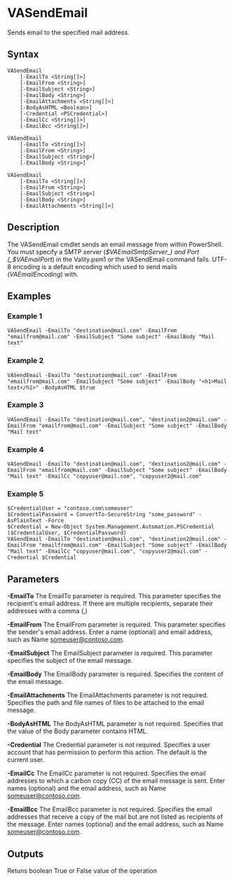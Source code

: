 # VASendEmail

Sends email to the specified mail address.

## Syntax

```
VASendEmail
    [-EmailTo <String[]>]
    [-EmailFrom <String>]
    [-EmailSubject <String>]
    [-EmailBody <String>]
    [-EmailAttachments <String[]>]
    [-BodyAsHTML <Boolean>]
    [-Credential <PSCredential>]
    [-EmailCc <String[]>]
    [-EmailBcc <String[]>]
```

```
VASendEmail
    [-EmailTo <String[]>]
    [-EmailFrom <String>]
    [-EmailSubject <String>]
    [-EmailBody <String>]
```

```
VASendEmail
    [-EmailTo <String[]>]
    [-EmailFrom <String>]
    [-EmailSubject <String>]
    [-EmailBody <String>]
    [-EmailAttachments <String[]>]
```

## Description

The VASendEmail cmdlet sends an email message from within PowerShell. You must specify a SMTP server (_$VAEmailSmtpServer_) and Port (_$VAEmailPort_) in the Vality.psm1 or the VASendEmail command fails. UTF-8 encoding is a default encoding which used to send mails (_VAEmailEncoding_) with.

## Examples

### Example 1
```
VASendEmail -EmailTo "destination@mail.com" -EmailFrom "emailfrom@mail.com" -EmailSubject "Some subject" -EmailBody "Mail text"
```

### Example 2
```
VASendEmail -EmailTo "destination@mail.com" -EmailFrom "emailfrom@mail.com" -EmailSubject "Some subject" -EmailBody "<h1>Mail text</h1>" -BodyAsHTML $true
```

### Example 3
```
VASendEmail -EmailTo "destination@mail.com", "destination2@mail.com" -EmailFrom "emailfrom@mail.com" -EmailSubject "Some subject" -EmailBody "Mail text"
```

### Example 4
```
VASendEmail -EmailTo "destination@mail.com", "destination2@mail.com" -EmailFrom "emailfrom@mail.com" -EmailSubject "Some subject" -EmailBody "Mail text" -EmailCc "copyuser@mail.com", "copyuser2@mail.com"
```

### Example 5
```
$CredentialUser = "contoso.com\someuser"
$CredentialPassword = ConvertTo-SecureString "some_password" -AsPlainText -Force
$Credential = New-Object System.Management.Automation.PSCredential ($CredentialUser, $CredentialPassword)
VASendEmail -EmailTo "destination@mail.com", "destination2@mail.com" -EmailFrom "emailfrom@mail.com" -EmailSubject "Some subject" -EmailBody "Mail text" -EmailCc "copyuser@mail.com", "copyuser2@mail.com" -Credential $Credential
```

## Parameters

__-EmailTo__
The EmailTo parameter is required. This parameter specifies the recipient's email address. If there are multiple recipients, separate their addresses with a comma (,)

__-EmailFrom__
The EmailFrom parameter is required. This parameter specifies the sender's email address. Enter a name (optional) and email address, such as Name <someuser@contoso.com>.

__-EmailSubject__
The EmailSubject parameter is required. This parameter specifies the subject of the email message.

__-EmailBody__
The EmailBody parameter is required. Specifies the content of the email message.

__-EmailAttachments__
The EmailAttachments parameter is not required. Specifies the path and file names of files to be attached to the email message.

__-BodyAsHTML__
The BodyAsHTML parameter is not required. Specifies that the value of the Body parameter contains HTML.

__-Credential__
The Credential parameter is not required. Specifies a user account that has permission to perform this action. The default is the current user.

__-EmailCc__
The EmailCc parameter is not required. Specifies the email addresses to which a carbon copy (CC) of the email message is sent. Enter names (optional) and the email address, such as Name <someuser@contoso.com>.

__-EmailBcc__
The EmailBcc parameter is not required. Specifies the email addresses that receive a copy of the mail but are not listed as recipients of the message. Enter names (optional) and the email address, such as Name <someuser@contoso.com>.

## Outputs
Retuns boolean True or False value of the operation
